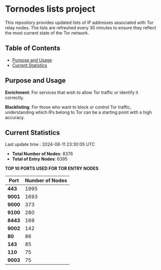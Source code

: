 # Tornodes lists project

This repository provides updated lists of IP addresses associated with Tor relay nodes. The lists are refreshed every 30 minutes to ensure they reflect the most current state of the Tor network.

## Table of Contents

- [Purpose and Usage](#purpose-and-usage)
- [Current Statistics](#current-statistics)


## Purpose and Usage

**Enrichment**: For services that wish to allow Tor traffic or identify it correctly.

**Blacklisting**: For those who want to block or control Tor traffic, understanding which IPs belong to Tor can be a starting point with a high accuracy.

## Current Statistics

Last update time : 2024-08-11 23:30:05 UTC

- **Total Number of Nodes**: 8376
- **Total of Entry Nodes**: 6395

**TOP 10 PORTS USED FOR TOR ENTRY NODES**

| **Port** | **Number of Nodes** |
|------|-----------------|
| **443**   | 1995  |
| **9001**   | 1693  |
| **9000**   | 373  |
| **9100**   | 280  |
| **8443**   | 169  |
| **9002**   | 142  |
| **80**   | 86  |
| **143**   | 85  |
| **110**   | 75  |
| **9003**   | 75  |

